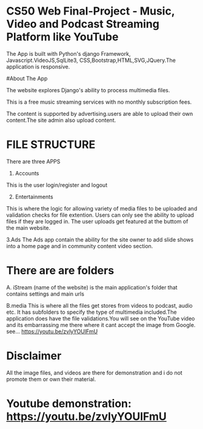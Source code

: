 # CS50 Web Final-Project - Music, Video and Podcast Streaming Platform like YouTube

The App is built with Python's django Framework, Javascript.VideoJS,SqlLite3, CSS,Bootstrap,HTML,SVG,JQuery.The application is responsive.

#About The App


The website explores Django's ability to process multimedia files.

This is a free music streaming services with no monthly subscription fees.

The content is supported by advertising.users are able to upload their own content.The site admin also upload content.
# FILE STRUCTURE
There are three APPS


1. Accounts


This is the user login/register and logout


2. Entertainments


This is where the logic for allowing variety of media files to be uploaded and validation checks for file extention.
Users can only see the ability to upload files if they are logged in.
The user uploads get featured at the buttom of the main website.



3.Ads
The Ads app contain the ability for the site owner to add slide shows into a home page and in community content video section.

# There are are folders


A. iStream (name of the website)
is the main application's folder that contains settings and main urls


B.media
This is where all the files get stores from videos to podcast, audio etc.
It has subfolders to specify the type of multimedia included.The application does have the file validations.You will see on the YouTube video and its embarrassing me there where it cant accept the image from Google. see... https://youtu.be/zvlyYOUlFmU

# Disclaimer
All the image files, and videos are there for demonstration and i  do not promote them or own their material.
# Youtube demonstration: https://youtu.be/zvlyYOUlFmU
